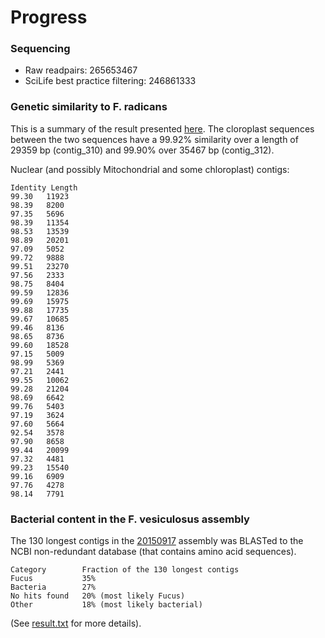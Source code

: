 # Progress

### Sequencing
* Raw readpairs: 265653467
* SciLife best practice filtering: 246861333

### Genetic similarity to F. radicans
This is a summary of the result presented [here](https://github.com/mtop/Fucus_vesiculosus_genome_project/blob/master/test/blast_F.vesiculosus_to_F.radicans/parsed_blast_result.txt). The cloroplast sequences between the two sequences have a 99.92% similarity over a length of 29359 bp (contig\_310) and 99.90% over 35467 bp (contig\_312).

Nuclear (and possibly Mitochondrial and some chloroplast) contigs:
```
Identity Length
99.30	11923
98.39	8200
97.35	5696
98.39	11354
98.53	13539
98.89	20201
97.09	5052
99.72	9888
99.51	23270
97.56	2333
98.75	8404
99.59	12836
99.69	15975
99.88	17735
99.67	10685
99.46	8136
98.65	8736
99.60	18528
97.15	5009
98.99	5369
97.21	2441
99.55	10062
99.28	21204
98.69	6642
99.76	5403
97.19	3624
97.60	5664
92.54	3578
97.90	8658
99.44	20099
97.32	4481
99.23	15540
99.16	6909
97.76	4278
98.14	7791
```

### Bacterial content in the F. vesiculosus assembly
The 130 longest contigs in the [20150917](https://github.com/mtop/Fucus_vesiculosus_genome_project/tree/master/test/20150917) assembly was BLASTed to the NCBI non-redundant database (that contains amino acid sequences).
```
Category		Fraction of the 130 longest contigs
Fucus			35%
Bacteria		27%
No hits found	20% (most likely Fucus)
Other			18% (most likely bacterial)
```
(See [result.txt](https://github.com/mtop/Fucus_vesiculosus_genome_project/blob/master/test/blast_20150917_to_nr/result.txt) for more details).




